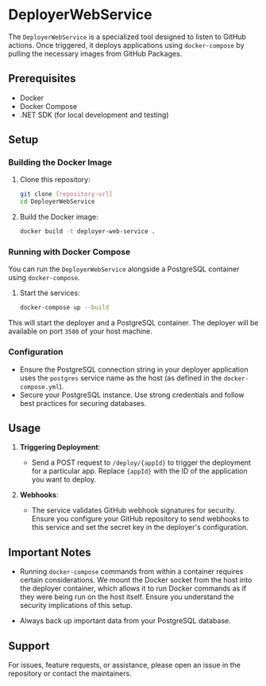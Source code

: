 # DeployerWebService

The `DeployerWebService` is a specialized tool designed to listen to GitHub actions. Once triggered, it deploys applications using `docker-compose` by pulling the necessary images from GitHub Packages.

## Prerequisites

- Docker
- Docker Compose
- .NET SDK (for local development and testing)

## Setup

### Building the Docker Image

1. Clone this repository:
    ```bash
    git clone [repository-url]
    cd DeployerWebService
    ```

2. Build the Docker image:
    ```bash
    docker build -t deployer-web-service .
    ```

### Running with Docker Compose

You can run the `DeployerWebService` alongside a PostgreSQL container using `docker-compose`.

1. Start the services:
    ```bash
    docker-compose up --build
    ```

This will start the deployer and a PostgreSQL container. The deployer will be available on port `3580` of your host machine.

### Configuration

- Ensure the PostgreSQL connection string in your deployer application uses the `postgres` service name as the host (as defined in the `docker-compose.yml`).
- Secure your PostgreSQL instance. Use strong credentials and follow best practices for securing databases.

## Usage

1. **Triggering Deployment**:
    - Send a POST request to `/deploy/{appId}` to trigger the deployment for a particular app. Replace `{appId}` with the ID of the application you want to deploy.

2. **Webhooks**:
    - The service validates GitHub webhook signatures for security. Ensure you configure your GitHub repository to send webhooks to this service and set the secret key in the deployer's configuration.

## Important Notes

- Running `docker-compose` commands from within a container requires certain considerations. We mount the Docker socket from the host into the deployer container, which allows it to run Docker commands as if they were being run on the host itself. Ensure you understand the security implications of this setup.

- Always back up important data from your PostgreSQL database.

## Support

For issues, feature requests, or assistance, please open an issue in the repository or contact the maintainers.